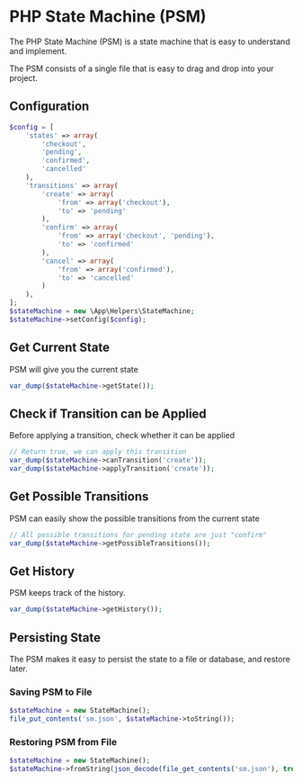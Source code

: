 # PHP State Machine (PSM)

The PHP State Machine (PSM) is a state machine that is easy to understand and implement.

The PSM consists of a single file that is easy to drag and drop into your project.

## Configuration

```php
$config = [
    'states' => array(
        'checkout',
        'pending',
        'confirmed',
        'cancelled'
    ),
    'transitions' => array(
        'create' => array(
            'from' => array('checkout'),
            'to' => 'pending'
        ),
        'confirm' => array(
            'from' => array('checkout', 'pending'),
            'to' => 'confirmed'
        ),
        'cancel' => array(
            'from' => array('confirmed'),
            'to' => 'cancelled'
        )
    ),
];
$stateMachine = new \App\Helpers\StateMachine;
$stateMachine->setConfig($config);
```

## Get Current State

PSM will give you the current state

```php
var_dump($stateMachine->getState());
```

## Check if Transition can be Applied

Before applying a transition, check whether it can be applied

```php
// Return true, we can apply this transition
var_dump($stateMachine->canTransition('create'));
var_dump($stateMachine->applyTransition('create'));
```

## Get Possible Transitions

PSM can easily show the possible transitions from the current state

```php
// All possible transitions for pending state are just "confirm"
var_dump($stateMachine->getPossibleTransitions());
```

## Get History

PSM keeps track of the history.

```php
var_dump($stateMachine->getHistory());
```

## Persisting State

The PSM makes it easy to persist the state to a file or database, and restore later.

### Saving PSM to File

```php
$stateMachine = new StateMachine();
file_put_contents('sm.json', $stateMachine->toString());
```

### Restoring PSM from File

```php
$stateMachine = new StateMachine();
$stateMachine->fromString(json_decode(file_get_contents('sm.json'), true));
```
